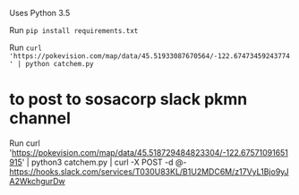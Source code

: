 Uses Python 3.5

Run `pip install requirements.txt`

Run `curl 'https://pokevision.com/map/data/45.51933087670564/-122.67473459243774' | python catchem.py`


# to post to sosacorp slack pkmn channel

Run  curl 'https://pokevision.com/map/data/45.518729484823304/-122.67571091651915' | python3 catchem.py | curl -X POST -d @- https://hooks.slack.com/services/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
